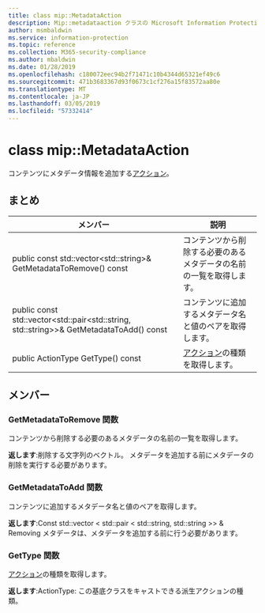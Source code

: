 ```yaml
---
title: class mip::MetadataAction
description: Mip::metadataaction クラスの Microsoft Information Protection (MIP) SDK について説明します。
author: msmbaldwin
ms.service: information-protection
ms.topic: reference
ms.collection: M365-security-compliance
ms.author: mbaldwin
ms.date: 01/28/2019
ms.openlocfilehash: c180072eec94b2f71471c10b4344d65321ef49c6
ms.sourcegitcommit: 471b3683367d93f0673c1cf276a15f83572aa80e
ms.translationtype: MT
ms.contentlocale: ja-JP
ms.lasthandoff: 03/05/2019
ms.locfileid: "57332414"
---
```

# <a name="class-mipmetadataaction"></a>class mip::MetadataAction 
コンテンツにメタデータ情報を追加する[アクション](class_mip_action.md)。
  
## <a name="summary"></a>まとめ
 メンバー                        | 説明                                
--------------------------------|---------------------------------------------
public const std::vector\<std::string\>& GetMetadataToRemove() const  |  コンテンツから削除する必要のあるメタデータの名前の一覧を取得します。
public const std::vector\<std::pair\<std::string, std::string\>\>& GetMetadataToAdd() const  |  コンテンツに追加するメタデータ名と値のペアを取得します。
public ActionType GetType() const  |  [アクション](class_mip_action.md)の種類を取得します。
  
## <a name="members"></a>メンバー
  
### <a name="getmetadatatoremove-function"></a>GetMetadataToRemove 関数
コンテンツから削除する必要のあるメタデータの名前の一覧を取得します。

  
**返します**:削除する文字列のベクトル。 メタデータを追加する前にメタデータの削除を実行する必要があります。
  
### <a name="getmetadatatoadd-function"></a>GetMetadataToAdd 関数
コンテンツに追加するメタデータ名と値のペアを取得します。

  
**返します**:Const std::vector < std::pair < std::string, std::string >> & Removing メタデータは、メタデータを追加する前に行う必要があります。
  
### <a name="gettype-function"></a>GetType 関数
[アクション](class_mip_action.md)の種類を取得します。

  
**返します**:ActionType: この基底クラスをキャストできる派生アクションの種類。
